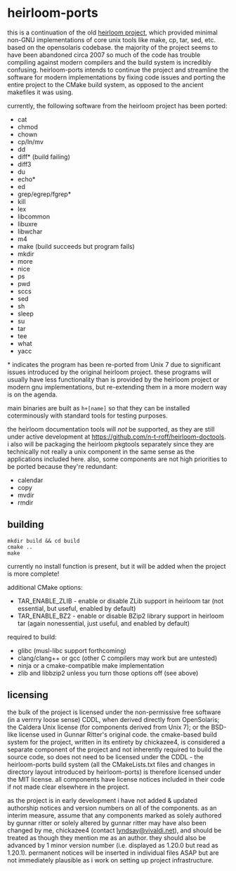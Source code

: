 # heirloom-ports

this is a continuation of the old [heirloom project](http://heirloom.sourceforge.net), which provided minimal non-GNU implementations of core unix tools like make, cp, tar, sed, etc. based on the opensolaris codebase. the majority of the project seems to have been abandoned circa 2007 so much of the code has trouble compiling against modern compilers and the build system is incredibly confusing. heirloom-ports intends to continue the project and streamline the software for modern implementations by fixing code issues and porting the entire project to the CMake build system, as opposed to the ancient makefiles it was using. 

currently, the following software from the heirloom project has been ported:
* cat
* chmod
* chown
* cp/ln/mv
* dd
* diff* (build failing)
* diff3
* du
* echo*
* ed
* grep/egrep/fgrep*
* kill
* lex
* libcommon
* libuxre
* libwchar
* m4
* make (build succeeds but program fails)
* mkdir
* more
* nice
* ps
* pwd
* sccs
* sed
* sh
* sleep
* su
* tar
* tee
* what
* yacc

\* indicates the program has been re-ported from Unix 7 due to significant issues introduced by the original heirloom project. these programs will usually have less functionality than is provided by the heirloom project or modern gnu implementations, but re-extending them in a more modern way is on the agenda.

main binaries are built as `h+[name]` so that they can be installed coterminously with standard tools for testing purposes.

the heirloom documentation tools will *not* be supported, as they are still under active development at https://github.com/n-t-roff/heirloom-doctools. i also will be packaging the heirloom pkgtools separately since they are technically not really a unix component in the same sense as the applications included here. also, some components are not high priorities to be ported because they're redundant:

* calendar
* copy
* mvdir
* rmdir


## building

    mkdir build && cd build
    cmake ..
    make

currently no install function is present, but it will be added when the project is more complete!

additional CMake options:
* TAR_ENABLE_ZLIB - enable or disable ZLib support in heirloom tar (not essential, but useful, enabled by default)
* TAR_ENABLE_BZ2 - enable or disable BZip2 library support in heirloom tar (again nonessential, just useful, and enabled by default)

required to build:
* glibc (musl-libc support forthcoming)
* clang/clang++ or gcc (other C compilers may work but are untested)
* ninja or a cmake-compatible make implementation
* zlib and libbzip2 unless you turn those options off (see above)

## licensing
the bulk of the project is licensed under the non-permissive free software (in a verrrry loose sense) CDDL, when derived directly from OpenSolaris; the Caldera Unix license (for components derived from Unix 7); or the BSD-like license used in Gunnar Ritter's original code. the cmake-based build system for the project, written in its entirety by chickazee4, is considered a separate component of the project and not inherently required to build the source code, so does not need to be licensed under the CDDL - the heirloom-ports build system (all the CMakeLists.txt files and changes in directory layout introduced by heirloom-ports) is therefore licensed under the MIT license. all components have license notices included in their code if not made clear elsewhere in the project.

as the project is in early development i have not added & updated authorship notices and version numbers on all of the components. as an interim measure, assume that any components marked as solely authored by gunnar ritter or solely altered by gunnar ritter may have also been changed by me, chickazee4 (contact lyndsay@vivaldi.net), and should be treated as though they mention me as an author. they should also be advanced by 1 minor version number (i.e. displayed as 1.20.0 but read as 1.20.1). permanent notices will be inserted in individual files ASAP but are not immediately plausible as i work on setting up project infrastructure.